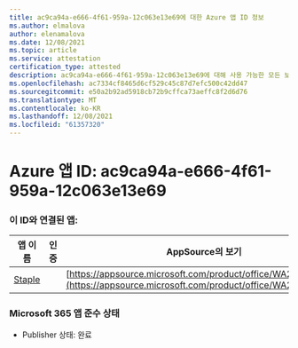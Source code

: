 ```yaml
---
title: ac9ca94a-e666-4f61-959a-12c063e13e69에 대한 Azure 앱 ID 정보
ms.author: elmalova
author: elenamalova
ms.date: 12/08/2021
ms.topic: article
ms.service: attestation
certification_type: attested
description: ac9ca94a-e666-4f61-959a-12c063e13e69에 대해 사용 가능한 모든 보안 및 규정 준수 정보입니다.
ms.openlocfilehash: ac7334cf8465d6cf529c45c87d7efc500c42dd47
ms.sourcegitcommit: e50a2b92ad5918cb72b9cffca73aeffc8f2d6d76
ms.translationtype: MT
ms.contentlocale: ko-KR
ms.lasthandoff: 12/08/2021
ms.locfileid: "61357320"
---
```

# <a name="azure-app-id-ac9ca94a-e666-4f61-959a-12c063e13e69"></a>Azure 앱 ID: ac9ca94a-e666-4f61-959a-12c063e13e69


### <a name="apps-associated-with-this-id"></a>이 ID와 연결된 앱:
| **앱 이름** | **인증** | **AppSource의 보기** |
|--------------|---------------|-----------------------|
| [Staple](https://docs.microsoft.com/microsoft-365-app-certification/forward/WA200003281) |  | [https://appsource.microsoft.com/product/office/WA200003281](https://appsource.microsoft.com/product/office/WA200003281) |

### <a name="microsoft-365-app-compliance-status"></a>Microsoft 365 앱 준수 상태
- Publisher 상태: 완료
